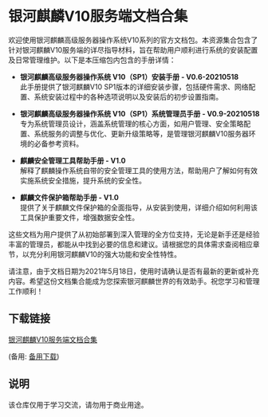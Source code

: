 # 银河麒麟V10服务端文档合集

欢迎使用银河麒麟高级服务器操作系统V10系列的官方文档包。本资源集合包含了针对银河麒麟V10服务端的详尽指导材料，旨在帮助用户顺利进行系统的安装配置及日常管理维护。以下是本压缩包内包含的手册详情：

- **银河麒麟高级服务器操作系统 V10（SP1）安装手册 - V0.6-20210518**  
  此手册提供了银河麒麟V10 SP1版本的详细安装步骤，包括硬件需求、网络配置、系统安装过程中的各种选项说明以及安装后的初步设置指南。

- **银河麒麟高级服务器操作系统 V10（SP1）系统管理员手册 - V0.9-20210518**  
  专为系统管理员设计，涵盖系统管理的核心方面，如用户管理、安全策略配置、系统服务的调整与优化、更新升级策略等，是管理银河麒麟V10服务器环境的必备参考资料。

- **麒麟安全管理工具帮助手册 - V1.0**  
  解释了麒麟操作系统自带的安全管理工具的使用方法，帮助用户了解如何有效实施系统安全措施，提升系统的安全性。

- **麒麟文件保护箱帮助手册 - V1.0**  
  提供了关于麒麟文件保护箱的全面指导，从安装到使用，详细介绍如何利用该工具保护重要文件，增强数据安全性。

这些文档为用户提供了从初始部署到深入管理的全方位支持，无论是新手还是经验丰富的管理员，都能从中找到必要的信息和建议。请根据您的具体需求查阅相应章节，以充分利用银河麒麟V10的强大功能和安全性特性。

请注意，由于文档日期为2021年5月18日，使用时请确认是否有最新的更新或补充内容。希望这份文档集合能成为您探索银河麒麟世界的有效助手。祝您学习和管理工作顺利！

## 下载链接
[银河麒麟V10服务端文档合集]() 

(备用: [备用下载](https://pan.baidu.com/s/1wLsAE6oOklc6aUJmUCwVCA?pwd=1234))

## 说明

该仓库仅用于学习交流，请勿用于商业用途。
